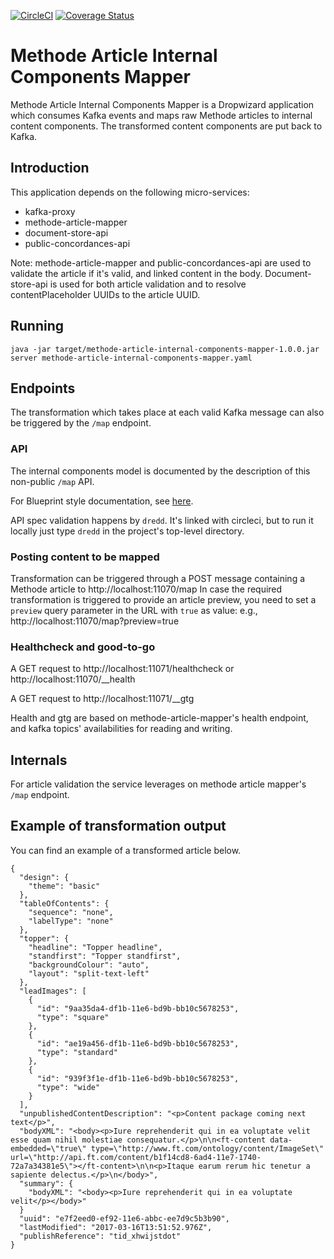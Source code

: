 [![CircleCI](https://circleci.com/gh/Financial-Times/methode-article-internal-components-mapper.svg?style=svg)](https://circleci.com/gh/Financial-Times/methode-article-internal-components-mapper) [![Coverage Status](https://coveralls.io/repos/github/Financial-Times/methode-article-internal-components-mapper/badge.svg)](https://coveralls.io/github/Financial-Times/methode-article-internal-components-mapper)

# Methode Article Internal Components Mapper
Methode Article Internal Components Mapper is a Dropwizard application which consumes Kafka events and maps raw Methode articles to internal content components.
The transformed content components are put back to Kafka.

## Introduction
This application depends on the following micro-services:

* kafka-proxy
* methode-article-mapper
* document-store-api
* public-concordances-api

Note: methode-article-mapper and public-concordances-api are used to validate the article if it's valid, and linked content in the body.
Document-store-api is used for both article validation and to resolve contentPlaceholder UUIDs to the article UUID.

## Running

`java -jar target/methode-article-internal-components-mapper-1.0.0.jar server methode-article-internal-components-mapper.yaml`

## Endpoints

The transformation which takes place at each valid Kafka message can also be triggered by the `/map` endpoint.

### API

The internal components model is documented by the description of this non-public `/map` API.

For Blueprint style documentation, see [here](api.md).

API spec validation happens by `dredd`. It's linked with circleci, but to run it locally just type `dredd` in the project's top-level directory.

### Posting content to be mapped

Transformation can be triggered through a POST message containing a Methode article to http://localhost:11070/map
In case the required transformation is triggered to provide an article preview, you need to set a `preview` query parameter in the URL with `true` as value: 
e.g., http://localhost:11070/map?preview=true

### Healthcheck and good-to-go

A GET request to http://localhost:11071/healthcheck or http://localhost:11070/__health

A GET request to http://localhost:11071/__gtg

Health and gtg are based on methode-article-mapper's health endpoint, and kafka topics' availabilities for reading and writing.

## Internals

For article validation the service leverages on methode article mapper's `/map` endpoint.

## Example of transformation output
You can find an example of a transformed article below. 

```
{
  "design": {
    "theme": "basic"
  },
  "tableOfContents": {
    "sequence": "none",
    "labelType": "none"
  },
  "topper": {
    "headline": "Topper headline",
    "standfirst": "Topper standfirst",
    "backgroundColour": "auto",
    "layout": "split-text-left"
  },
  "leadImages": [
    {
      "id": "9aa35da4-df1b-11e6-bd9b-bb10c5678253",
      "type": "square"
    },
    {
      "id": "ae19a456-df1b-11e6-bd9b-bb10c5678253",
      "type": "standard"
    },
    {
      "id": "939f3f1e-df1b-11e6-bd9b-bb10c5678253",
      "type": "wide"
    }
  ],
  "unpublishedContentDescription": "<p>Content package coming next text</p>",
  "bodyXML": "<body><p>Iure reprehenderit qui in ea voluptate velit esse quam nihil molestiae consequatur.</p>\n\n<ft-content data-embedded=\"true\" type=\"http://www.ft.com/ontology/content/ImageSet\" url=\"http://api.ft.com/content/b1f14cd8-6ad4-11e7-1740-72a7a34381e5\"></ft-content>\n\n<p>Itaque earum rerum hic tenetur a sapiente delectus.</p>\n</body>",
  "summary": {
    "bodyXML": "<body><p>Iure reprehenderit qui in ea voluptate velit</p></body>"
  }
  "uuid": "e7f2eed0-ef92-11e6-abbc-ee7d9c5b3b90",
  "lastModified": "2017-03-16T13:51:52.976Z",
  "publishReference": "tid_xhwijstdot"
}
```
